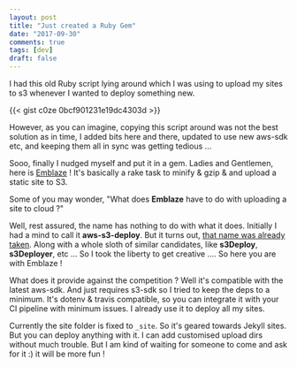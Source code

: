 ```yaml
---
layout: post
title: "Just created a Ruby Gem"
date: "2017-09-30"
comments: true
tags: [dev]
draft: false
---
```


I had this old Ruby script lying around which I was using to upload my sites to s3 whenever I
wanted to deploy something new.

{{< gist c0ze 0bcf901231e19dc4303d >}}

However, as you can imagine, copying this script around was not the best solution as in time, I added bits
here and there, updated to use new aws-sdk etc, and keeping them all in sync was getting tedious ...

Sooo, finally I nudged myself and put it in a gem. Ladies and Gentlemen, here is [Emblaze](https://github.com/c0ze/emblaze) !
It's basically a rake task to minify & gzip & and upload a static site to S3.

Some of you may wonder, "What does __Emblaze__ have to do with uploading a site to cloud ?"

Well, rest assured, the name has nothing to do with what it does. Initially I had a mind to call it __aws-s3-deploy__.
But it turns out, [that name was already taken](https://rubygems.org/search?utf8=%E2%9C%93&query=aws-s3-deploy).
Along with a whole sloth of similar candidates, like __s3Deploy__, __s3Deployer__, etc ...
So I took the liberty to get creative .... So here you are with Emblaze !

What does it provide against the competition ? Well it's compatible with the latest aws-sdk. And just requires s3-sdk so I tried to
keep the deps to a minimum. It's dotenv & travis compatible, so you can integrate it with your CI pipeline with minimum issues.
I already use it to deploy all my sites.

Currently the site folder is fixed to `_site`. So it's geared towards Jekyll sites. But you can deploy anything with it. I can
add customised upload dirs without much trouble. But I am kind of waiting for someone to come and ask for it :) it will be more fun !
